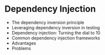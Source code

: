 # Dependency Injection

- The dependency inversion principle
- Leveraging dependency inversion in testing
- Dependency injection: Turning the dial to 10
- Common dependency injection frameworks
- Advantages
- Problems
